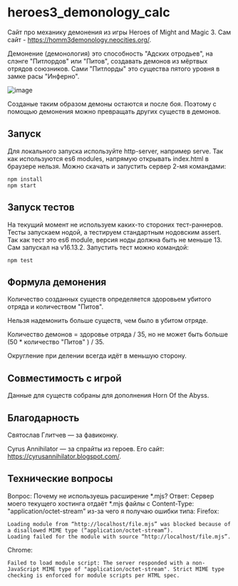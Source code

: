 # heroes3_demonology_calc

Сайт про механику демонения из игры Heroes of Might and Magic 3. Сам сайт - https://homm3demonology.neocities.org/.

Демонение (демонология) это способность "Адских отродьев", на слэнге "Питлордов" или "Питов", создавать демонов из мёртвых отрядов союзников.
Сами "Питлорды" это существа пятого уровня в замке расы "Инферно".

![image](https://user-images.githubusercontent.com/5730634/148909876-352ef6c8-e51d-4696-9603-56962f359dcc.png)

Созданые таким образом демоны остаются и после боя. Поэтому с помощью демонения можно превращать других существ в демонов.

## Запуск
Для локального запуска используйте http-server, например serve. Так как используются es6 modules, напрямую открывать index.html в браузере нельзя.
Можно скачать и запустить сервер 2-мя командами:
```
npm install
npm start
```
## Запуск тестов
На текущий момент не используем каких-то стороних тест-раннеров. Тесты запускаем нодой, а тестируем стандартным нодовским assert.
Так как тест это es6 module, версия ноды должна быть не меньше 13. Сам запускал на v16.13.2.
Запустить тест можно командой:
```
npm test
```

## Формула демонения
Количество созданных существ определяется здоровьем убитого отряда и количеством "Питов". 

Нельзя надемонить больше существ, чем было в убитом отряде.

Количество демонов = здоровье отряда / 35, но не может быть больше (50 * количество "Питов" ) / 35.

Округление при делении всегда идёт в меньшую сторону.

## Совместимость с игрой
Данные для существ собраны для дополнения Horn Of the Abyss.

## Благодарность
Святослав Глитчев — за фавиконку.

Cyrus Annihilator — за спрайты из героев. Его сайт: https://cyrusannihilator.blogspot.com/.

## Технические вопросы
Вопрос: Почему не используешь расширение *.mjs?
Ответ: Сервер моего текущего хостинга отдаёт *.mjs файлы с Content-Type: "application/octet-stream" из-за чего я получаю ошибки типа:
Firefox:
```
Loading module from “http://localhost/file.mjs” was blocked because of a disallowed MIME type (“application/octet-stream”).
Loading failed for the module with source “http://localhost/file.mjs”.
```
Chrome:
```
Failed to load module script: The server responded with a non-JavaScript MIME type of "application/octet-stream". Strict MIME type checking is enforced for module scripts per HTML spec.
```


